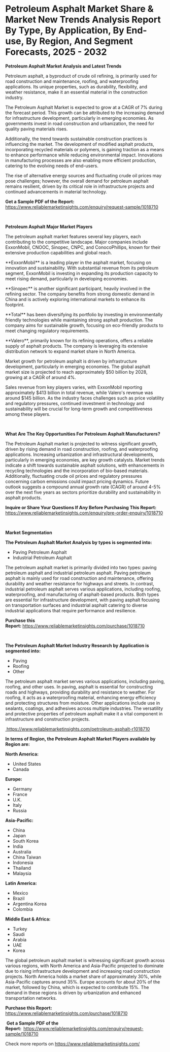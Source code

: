 <p><h1>Petroleum Asphalt Market Share & Market New Trends Analysis Report By Type, By Application, By End-use, By Region, And Segment Forecasts, 2025 - 2032</h1></p><p><strong>Petroleum Asphalt Market Analysis and Latest Trends</strong></p>
<p><p>Petroleum asphalt, a byproduct of crude oil refining, is primarily used for road construction and maintenance, roofing, and waterproofing applications. Its unique properties, such as durability, flexibility, and weather resistance, make it an essential material in the construction industry.</p><p>The Petroleum Asphalt Market is expected to grow at a CAGR of 7% during the forecast period. This growth can be attributed to the increasing demand for infrastructure development, particularly in emerging economies. As governments invest in road construction and urbanization, the need for quality paving materials rises. </p><p>Additionally, the trend towards sustainable construction practices is influencing the market. The development of modified asphalt products, incorporating recycled materials or polymers, is gaining traction as a means to enhance performance while reducing environmental impact. Innovations in manufacturing processes are also enabling more efficient production, catering to the evolving needs of end-users. </p><p>The rise of alternative energy sources and fluctuating crude oil prices may pose challenges; however, the overall demand for petroleum asphalt remains resilient, driven by its critical role in infrastructure projects and continued advancements in material technology.</p></p>
<p><strong>Get a Sample PDF of the Report:&nbsp;</strong> <a href="https://www.reliablemarketinsights.com/enquiry/request-sample/1018710?utm_campaign=2117&utm_medium=2&utm_source=Github&utm_content=ia&utm_term=02042025&utm_id=petroleum-asphalt">https://www.reliablemarketinsights.com/enquiry/request-sample/1018710</a></p>
<p>&nbsp;</p>
<p><strong>Petroleum Asphalt Major Market Players</strong></p>
<p><p>The petroleum asphalt market features several key players, each contributing to the competitive landscape. Major companies include ExxonMobil, CNOOC, Sinopec, CNPC, and ConocoPhillips, known for their extensive production capabilities and global reach.</p><p>**ExxonMobil** is a leading player in the asphalt market, focusing on innovation and sustainability. With substantial revenue from its petroleum segment, ExxonMobil is investing in expanding its production capacity to meet rising demand, particularly in developing economies. </p><p>**Sinopec** is another significant participant, heavily involved in the refining sector. The company benefits from strong domestic demand in China and is actively exploring international markets to enhance its footprint.</p><p>**Total** has been diversifying its portfolio by investing in environmentally friendly technologies while maintaining strong asphalt production. The company aims for sustainable growth, focusing on eco-friendly products to meet changing regulatory requirements.</p><p>**Valero**, primarily known for its refining operations, offers a reliable supply of asphalt products. The company is leveraging its extensive distribution network to expand market share in North America.</p><p>Market growth for petroleum asphalt is driven by infrastructure development, particularly in emerging economies. The global asphalt market size is projected to reach approximately $50 billion by 2028, growing at a CAGR of around 4%.</p><p>Sales revenue from key players varies, with ExxonMobil reporting approximately $413 billion in total revenue, while Valero's revenue was around $145 billion. As the industry faces challenges such as price volatility and regulatory pressures, continued investment in technology and sustainability will be crucial for long-term growth and competitiveness among these players.</p></p>
<p>&nbsp;</p>
<p><strong>What Are The Key Opportunities For Petroleum Asphalt Manufacturers?</strong></p>
<p><p>The Petroleum Asphalt market is projected to witness significant growth, driven by rising demand in road construction, roofing, and waterproofing applications. Increasing urbanization and infrastructural developments, particularly in emerging economies, are key growth catalysts. Market trends indicate a shift towards sustainable asphalt solutions, with enhancements in recycling technologies and the incorporation of bio-based materials. Additionally, fluctuating crude oil prices and regulatory pressures concerning carbon emissions could impact pricing dynamics. Future outlook suggests a compound annual growth rate (CAGR) of around 4-5% over the next five years as sectors prioritize durability and sustainability in asphalt products.</p></p>
<p><strong>Inquire or Share Your Questions If Any Before Purchasing This Report:</strong> <a href="https://www.reliablemarketinsights.com/enquiry/pre-order-enquiry/1018710?utm_campaign=2117&utm_medium=2&utm_source=Github&utm_content=ia&utm_term=02042025&utm_id=petroleum-asphalt">https://www.reliablemarketinsights.com/enquiry/pre-order-enquiry/1018710</a></p>
<p>&nbsp;</p>
<p><strong>Market Segmentation</strong></p>
<p><strong>The Petroleum Asphalt Market Analysis by types is segmented into:</strong></p>
<p><ul><li>Paving Petroleum Asphalt</li><li>Industrial Petroleum Asphalt</li></ul></p>
<p><p>The petroleum asphalt market is primarily divided into two types: paving petroleum asphalt and industrial petroleum asphalt. Paving petroleum asphalt is mainly used for road construction and maintenance, offering durability and weather resistance for highways and streets. In contrast, industrial petroleum asphalt serves various applications, including roofing, waterproofing, and manufacturing of asphalt-based products. Both types are essential for infrastructure development, with paving asphalt focusing on transportation surfaces and industrial asphalt catering to diverse industrial applications that require performance and resilience.</p></p>
<p><strong>Purchase this Report:&nbsp;</strong><a href="https://www.reliablemarketinsights.com/purchase/1018710?utm_campaign=2117&utm_medium=2&utm_source=Github&utm_content=ia&utm_term=02042025&utm_id=petroleum-asphalt">https://www.reliablemarketinsights.com/purchase/1018710</a></p>
<p>&nbsp;</p>
<p><strong>The Petroleum Asphalt Market Industry Research by Application is segmented into:</strong></p>
<p><ul><li>Paving</li><li>Roofing</li><li>Other</li></ul></p>
<p><p>The petroleum asphalt market serves various applications, including paving, roofing, and other uses. In paving, asphalt is essential for constructing roads and highways, providing durability and resistance to weather. For roofing, it acts as a waterproofing material, enhancing energy efficiency and protecting structures from moisture. Other applications include use in sealants, coatings, and adhesives across multiple industries. The versatility and protective properties of petroleum asphalt make it a vital component in infrastructure and construction projects.</p></p>
<p><a href="https://www.reliablemarketinsights.com/petroleum-asphalt-r1018710?utm_campaign=2117&utm_medium=2&utm_source=Github&utm_content=ia&utm_term=02042025&utm_id=petroleum-asphalt">&nbsp;https://www.reliablemarketinsights.com/petroleum-asphalt-r1018710</a></p>
<p><strong>In terms of Region, the Petroleum Asphalt Market Players available by Region are:</strong></p>
<p>
    <p> <strong> North America: </strong>
        <ul>
            <li>United States</li>
            <li>Canada</li>
        </ul>
        </p> 
    <p> <strong> Europe: </strong>
        <ul>
            <li>Germany</li>
            <li>France</li>
            <li>U.K.</li>
            <li>Italy</li>
            <li>Russia</li>
        </ul>
        </p> 
    <p> <strong> Asia-Pacific: </strong>
        <ul>
            <li>China</li>
            <li>Japan</li>
            <li>South Korea</li>
            <li>India</li>
            <li>Australia</li>
            <li>China Taiwan</li>
            <li>Indonesia</li>
            <li>Thailand</li>
            <li>Malaysia</li>
        </ul>
        </p> 
    <p> <strong> Latin America: </strong>
        <ul>
            <li>Mexico</li>
            <li>Brazil</li>
            <li>Argentina Korea</li>
            <li>Colombia</li>
        </ul>
        </p> 
    <p> <strong> Middle East & Africa: </strong>
        <ul>
            <li>Turkey</li>
            <li>Saudi</li>
            <li>Arabia</li>
            <li>UAE</li>
            <li>Korea</li>
        </ul>
    </p>
    </p>
<p><p>The global petroleum asphalt market is witnessing significant growth across various regions, with North America and Asia-Pacific projected to dominate due to rising infrastructure development and increasing road construction projects. North America holds a market share of approximately 30%, while Asia-Pacific captures around 35%. Europe accounts for about 20% of the market, followed by China, which is expected to contribute 15%. The demand in these regions is driven by urbanization and enhanced transportation networks.</p></p>
<p><strong>Purchase this Report: </strong><a href="https://www.reliablemarketinsights.com/purchase/1018710?utm_campaign=2117&utm_medium=2&utm_source=Github&utm_content=ia&utm_term=02042025&utm_id=petroleum-asphalt">https://www.reliablemarketinsights.com/purchase/1018710</a></p>
<p>&nbsp;<strong>Get a Sample PDF of the Report:&nbsp;&nbsp;</strong><a href="https://www.reliablemarketinsights.com/enquiry/request-sample/1018710?utm_campaign=2117&utm_medium=2&utm_source=Github&utm_content=ia&utm_term=02042025&utm_id=petroleum-asphalt">https://www.reliablemarketinsights.com/enquiry/request-sample/1018710</a></p>
<p><strong></strong></p>
<p>Check more reports on <a href="https://www.reliablemarketinsights.com/?utm_campaign=2117&utm_medium=2&utm_source=Github&utm_content=ia&utm_term=02042025&utm_id=petroleum-asphalt">https://www.reliablemarketinsights.com/</a></p>